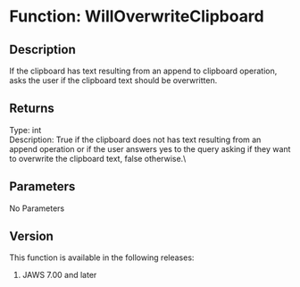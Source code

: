 # Function: WillOverwriteClipboard

## Description

If the clipboard has text resulting from an append to clipboard
operation, asks the user if the clipboard text should be overwritten.

## Returns

Type: int\
Description: True if the clipboard does not has text resulting from an
append operation or if the user answers yes to the query asking if they
want to overwrite the clipboard text, false otherwise.\

## Parameters

No Parameters

## Version

This function is available in the following releases:

1.  JAWS 7.00 and later
